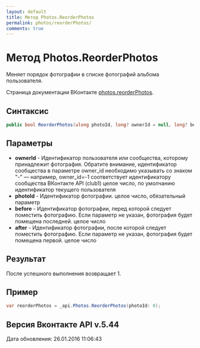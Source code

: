 ```yaml
---
layout: default
title: Метод Photos.ReorderPhotos
permalink: photos/reorderPhotos/
comments: true
---
```

# Метод Photos.ReorderPhotos
Меняет порядок фотографии в списке фотографий альбома пользователя.

Страница документации ВКонтакте [photos.reorderPhotos](https://vk.com/dev/photos.reorderPhotos).

## Синтаксис
``` csharp
public bool ReorderPhotos(ulong photoId, long? ownerId = null, long? before = null, long? after = null)
```

## Параметры
+ **ownerId** - Идентификатор пользователя или сообщества, которому принадлежит фотография. Обратите внимание, идентификатор сообщества в параметре owner_id необходимо указывать со знаком "-" — например, owner_id=-1 соответствует идентификатору сообщества ВКонтакте API (club1)  целое число, по умолчанию идентификатор текущего пользователя
+ **photoId** - Идентификатор фотографии. целое число, обязательный параметр
+ **before** - Идентификатор фотографии, перед которой следует поместить фотографию. Если параметр не указан, фотография будет помещена последней. целое число
+ **after** - Идентификатор фотографии, после которой следует поместить фотографию. Если параметр не указан, фотография будет помещена первой. целое число

## Результат
После успешного выполнения возвращает 1.

## Пример
``` csharp
var reorderPhotos = _api.Photos.ReorderPhotos(photoId: 0);
```

## Версия Вконтакте API v.5.44
Дата обновления: 26.01.2016 11:06:43
